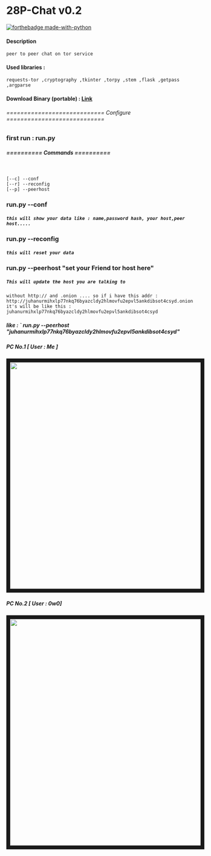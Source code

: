 # 28P-Chat  v0.2
[![forthebadge made-with-python](http://ForTheBadge.com/images/badges/made-with-python.svg)](https://www.python.org/)


#### Description
```
peer to peer chat on tor service
```
####  

#### Used libraries :
```requests-tor ,cryptography ,tkinter ,torpy ,stem ,flask ,getpass ,argparse ```

#### Download Binary (portable) : [Link](https://cdn.discordapp.com/attachments/943776213724463114/955260201831899186/28P-CHAT.rar)

###### ============================ Configure ============================

### first run : run.py 

##### ========== Commands ==========

<br>

```
[--c] --conf
[--r] --reconfig
[--p] --peerhost
```

### run.py  --conf
##### `this will show your data like : name,password hash, your host,peer host.....`

### run.py  --reconfig
##### `this will reset your data`

### run.py  --peerhost  "set your Friend tor host here"
##### `This will update the host you are talking to`
``` 
without http:// and .onion .... so if i have this addr : 
http://juhanurmihxlp77nkq76byazcldy2hlmovfu2epvl5ankdibsot4csyd.onion
it's will be like this :
juhanurmihxlp77nkq76byazcldy2hlmovfu2epvl5ankdibsot4csyd
```
##### like : ` run.py  --peerhost "juhanurmihxlp77nkq76byazcldy2hlmovfu2epvl5ankdibsot4csyd"


##### PC No.1 [ User : Me ]
<img src="PIC/Me.png" border="10" width="600"/>

##### PC No.2 [ User : 0w0]
<img src="PIC/0w0.png" border="10" width="600"/>


